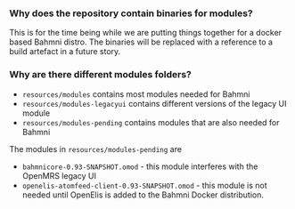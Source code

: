### Why does the repository contain binaries for modules?

This is for the time being while we are putting things together for a docker
based Bahmni distro. The binaries will be replaced with a reference to a build artefact
in a future story.

### Why are there different modules folders?

* `resources/modules` contains most modules needed for Bahmni
* `resources/modules-legacyui` contains different versions of the legacy UI module
* `resources/modules-pending` contains modules that are also needed for Bahmni

The modules in `resources/modules-pending` are
* `bahmnicore-0.93-SNAPSHOT.omod` - this module interferes with the OpenMRS legacy UI
* `openelis-atomfeed-client-0.93-SNAPSHOT.omod` - this module is not needed until OpenElis is
added to the Bahmni Docker distribution.
